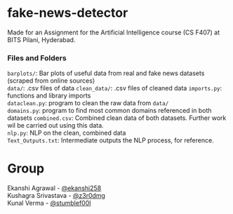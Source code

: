 # fake-news-detector
Made for an Assignment for the Artificial Intelligence course (CS F407) at BITS Pilani, Hyderabad.
### Files and Folders
`barplots/`: Bar plots of useful data from real and fake news datasets (scraped from online sources)  
`data/`: .csv files of data
`clean_data/`: .csv files of cleaned data
`imports.py`: functions and library imports  
`dataclean.py`: program to clean the raw data from `data/`  
`domains.py`: program to find most common domains referenced in both datasets
`combined.csv`: Combined clean data of both datasets. Further work wil be carried out using this data.  
`nlp.py`: NLP on the clean, combined data  
`Text_Outputs.txt`: Intermediate outputs the NLP process, for reference.

# Group
Ekanshi Agrawal - [@ekanshi258](https://github.com/ekanshi258)  
Kushagra Srivastava - [@z3r0dmg](https://github.com/z3r0dmg)  
Kunal Verma - [@stumblef00l](https://github.com/stumblef00l)  
